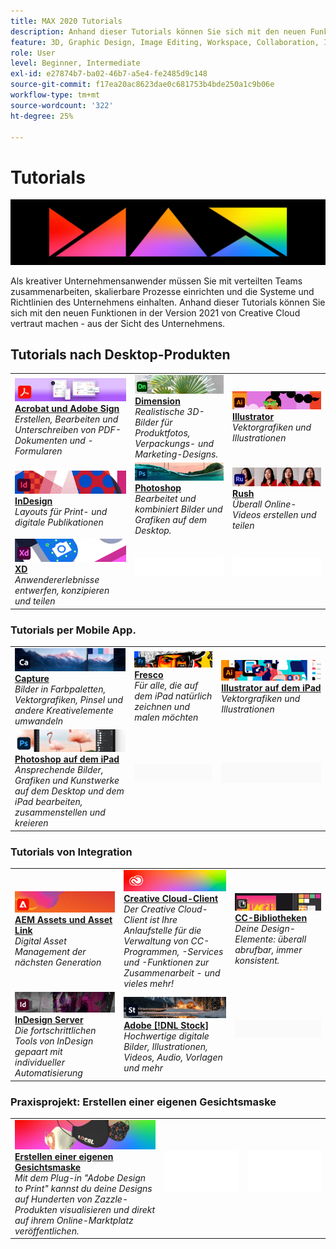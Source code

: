 ```yaml
---
title: MAX 2020 Tutorials
description: Anhand dieser Tutorials können Sie sich mit den neuen Funktionen in der Version 2021 von Creative Cloud vertraut machen - aus der Sicht des Unternehmens.
feature: 3D, Graphic Design, Image Editing, Workspace, Collaboration, Integrations, Workflow
role: User
level: Beginner, Intermediate
exl-id: e27874b7-ba02-46b7-a5e4-fe2485d9c148
source-git-commit: f17ea20ac8623dae0c681753b4bde250a1c9b06e
workflow-type: tm+mt
source-wordcount: '322'
ht-degree: 25%

---
```


# Tutorials

![Max 2020 Hero Image](../assets/MAX.jpg)

Als kreativer Unternehmensanwender müssen Sie mit verteilten Teams zusammenarbeiten, skalierbare Prozesse einrichten und die Systeme und Richtlinien des Unternehmens einhalten. Anhand dieser Tutorials können Sie sich mit den neuen Funktionen in der Version 2021 von Creative Cloud vertraut machen - aus der Sicht des Unternehmens.

## Tutorials nach Desktop-Produkten

<table style="table-layout:fixed">
<tr>
 <td>
    <a href="acrobat-sign.md">
      <img alt="Acrobat und Adobe Sign" src="../assets/DC.jpg" />
    </a>
    <div>
    <a href="acrobat-sign.md"><strong>Acrobat und Adobe Sign</strong></a>
    </div>
    <em>Erstellen, Bearbeiten und Unterschreiben von PDF-Dokumenten und -Formularen</em>
    <br>
  </td>
  <td>
    <a href="dimension.md">
      <img alt="Dimension" src="../assets/Dimenio.jpg" />
    </a>
    <div>
    <a href="dimension.md"><strong>Dimension</strong></a>
    </div>
    <em>Realistische 3D-Bilder für Produktfotos, Verpackungs- und Marketing-Designs.</em>
    <br>
  </td>
  <td>
    <a href="illustrator.md">
      <img alt="Illustrator" src="../assets/Illustrator.jpg" />
    </a>
    <div>
    <a href="illustrator.md"><strong>Illustrator</strong></a>
    </div>
    <em>Vektorgrafiken und Illustrationen</em>
    <br>
  </td>
</tr>
<tr>
 <td>
    <a href="indesign.md">
      <img alt="InDesign" src="../assets/InDesign.jpg" />
    </a>
    <div>
    <a href="indesign.md"><strong>InDesign</strong></a>
    </div>
    <em>Layouts für Print- und digitale Publikationen</em>
    <br>
  </td>
  <td>
    <a href="photoshop.md">
      <img alt="Photoshop" src="../assets/Photoshop.jpg" />
    </a>
    <div>
    <a href="photoshop.md"><strong>Photoshop</strong></a>
    </div>
    <em>Bearbeitet und kombiniert Bilder und Grafiken auf dem Desktop.</em>
    <br>
  </td>
  <td>
    <a href="rush.md">
      <img alt="Rush" src="../assets/Rush.jpg" />
    </a>
    <div>
    <a href="rush.md"><strong>Rush</strong></a>
    </div>
    <em>Überall Online-Videos erstellen und teilen</em>
    <br>
  </td>
</tr>
<tr>
 <td>
    <a href="xd.md">
      <img alt="XD" src="../assets/XD.jpg" />
    </a>
    <div>
    <a href="xd.md"><strong>XD</strong></a>
    </div>
    <em>Anwendererlebnisse entwerfen, konzipieren und teilen</em>
    <br>
  </td>
  <td>
    <img alt="Spacer" src="../assets/WhiteBanner_Spacer.png" />
    <div>
    <br>
  </td>
  <td>
    <img alt="Spacer" src="../assets/WhiteBanner_Spacer.png" />
    <div>
    <br>
  </td>
</tr>
</table>

### Tutorials per Mobile App.

<table style="table-layout:fixed">
<tr>
 <td>
    <a href="capture.md">
      <img alt="Capture" src="../assets/Capture.jpg" />
    </a>
    <div>
    <a href="capture.md"><strong>Capture</strong></a>
    </div>
    <em>Bilder in Farbpaletten, Vektorgrafiken, Pinsel und andere Kreativelemente umwandeln</em>
    <br>
  </td>
  <td>
    <a href="fresco.md">
      <img alt="Fresco" src="../assets/Fresco.jpg" />
    </a>
    <div>
    <a href="fresco.md"><strong>Fresco</strong></a>
    </div>
    <em>Für alle, die auf dem iPad natürlich zeichnen und malen möchten</em>
    <br>
  </td>
  <td>
    <a href="illustratoripad.md">
      <img alt="Illustrator auf dem iPad" src="../assets/AIoniPad.jpg" />
    </a>
    <div>
    <a href="illustratoripad.md"><strong>Illustrator auf dem iPad</strong></a>
    </div>
    <em>Vektorgrafiken und Illustrationen</em>
    <br>
  </td>
</tr>
<tr>
 <td>
    <a href="photoshopipad.md">
      <img alt="Photoshop auf dem iPad" src="../assets/PSoniPad.jpg" />
    </a>
    <div>
    <a href="photoshopipad.md"><strong>Photoshop auf dem iPad</strong></a>
    </div>
    <em>Ansprechende Bilder, Grafiken und Kunstwerke auf dem Desktop und dem iPad bearbeiten, zusammenstellen und kreieren</em>
    <br>
  </td>
  <td>
    <img alt="Spacer" src="../assets/GrayBanner_Spacer.png" />
    <div>
    <br>
  </td>
  <td>
    <img alt="Spacer" src="../assets/GrayBanner_Spacer.png" />
    <div>
    <br>
  </td>
</tr>
</table>

### Tutorials von Integration

<table style="table-layout:fixed">
<tr>
 <td>
    <a href="aem.md">
      <img alt="AEM Assets und Asset Link" src="../assets/AEM.jpg" />
    </a>
    <div>
    <a href="aem.md"><strong>AEM Assets und Asset Link</strong></a>
    </div>
    <em>Digital Asset Management der nächsten Generation</em>
    <br>
  </td>
  <td>
    <a href="creativeclouddesktopapp.md">
      <img alt="Creative Cloud-Client" src="../assets/CCDA.jpg" />
    </a>
    <div>
    <a href="creativeclouddesktopapp.md"><strong>Creative Cloud-Client</strong></a>
    </div>
    <em>Der Creative Cloud-Client ist Ihre Anlaufstelle für die Verwaltung von CC-Programmen, -Services und -Funktionen zur Zusammenarbeit - und vieles mehr!</em>
    <br>
  </td>
  <td>
    <a href="cclibraries.md">
      <img alt="CC-Bibliotheken" src="../assets/CCLibs.jpg" />
    </a>
    <div>
    <a href="cclibraries.md"><strong>CC-Bibliotheken</strong></a>
    </div>
    <em>Deine Design-Elemente: überall abrufbar, immer konsistent.</em>
    <br>
  </td>
</tr>
<tr>
<td>
    <a href="indesignserver.md">
      <img alt="InDesign Server" src="../assets/InDesignServer.jpg" />
    </a>
    <div>
    <a href="indesignserver.md"><strong>InDesign Server</strong></a>
    </div>
    <em>Die fortschrittlichen Tools von InDesign gepaart mit individueller Automatisierung</em>
    <br>
  </td>
 <td>
    <a href="stock.md">
      <img alt="Adobe Stock" src="../assets/Stock.jpg" />
    </a>
    <div>
    <a href="stock.md"><strong>Adobe [!DNL Stock]</strong></a>
    </div>
    <em>Hochwertige digitale Bilder, Illustrationen, Videos, Audio, Vorlagen und mehr</em>
    <br>
  </td>
  <td>
    <img alt="Spacer" src="../assets/GrayBanner_Spacer.png" />
    <div>
    <br>
  </td>
</tr>
</table>

### Praxisprojekt: Erstellen einer eigenen Gesichtsmaske

<table style="table-layout:fixed">
<tr>
 <td>
    <a href="handsonproject.md">
      <img alt="Erstellen einer eigenen Gesichtsmaske" src="../assets/faceMaskSplash.jpg" />
    </a>
    <div>
    <a href="handsonproject.md"><strong>Erstellen einer eigenen Gesichtsmaske</strong></a>
    </div>
    <em>Mit dem Plug-in "Adobe Design to Print" kannst du deine Designs auf Hunderten von Zazzle-Produkten visualisieren und direkt auf ihrem Online-Marktplatz veröffentlichen.</em>
    <br>
  </td>
  <td>
    <img alt="Spacer" src="../assets/Whitespacer.png" />
    <div>
    <br>
  </td>
  <td>
    <img alt="Spacer" src="../assets/Whitespacer.png" />
    <div>
    <br>
  </td>
</tr>
</table>
